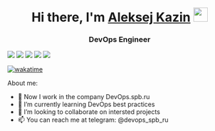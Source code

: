 <h1 align="center">Hi there, I'm <a href="https://devops.spb.ru/?utm_source=github&utm_medium=profile&utm_campaign=md" target="_blank">Aleksej Kazin</a> 
<img src="https://github.com/blackcater/blackcater/raw/main/images/Hi.gif" height="32"/></h1>
<h3 align="center">DevOps Engineer</h3>

![](http://github-profile-summary-cards.vercel.app/api/cards/profile-details?username=DevOps-spb-ru&theme=dracula)
![](http://github-profile-summary-cards.vercel.app/api/cards/repos-per-language?username=DevOps-spb-ru&theme=dracula)
![](http://github-profile-summary-cards.vercel.app/api/cards/most-commit-language?username=DevOps-spb-ru&theme=dracula)
![](http://github-profile-summary-cards.vercel.app/api/cards/stats?username=DevOps-spb-ru&theme=dracula)
![](http://github-profile-summary-cards.vercel.app/api/cards/productive-time?username=DevOps-spb-ru&theme=dracula&utcOffset=8)

[![wakatime](https://wakatime.com/badge/user/a33412da-9f62-4574-943a-12660af2e15c.svg)](https://wakatime.com/@a33412da-9f62-4574-943a-12660af2e15c)

About me:
- 🔭 Now I work in the company DevOps.spb.ru
- 🌱 I’m currently learning DevOps best practices
- 👯 I’m looking to collaborate on intersted projects
- 📫 You can reach me at telegram: @devops_spb_ru
